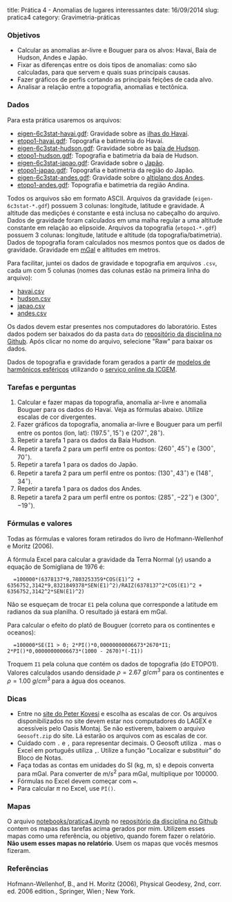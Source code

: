 title: Prática 4 - Anomalias de lugares interessantes
date: 16/09/2014
slug: pratica4
category: Gravimetria-práticas

### Objetivos

* Calcular as anomalias ar-livre e Bouguer para os alvos: Havaí, Baía de
  Hudson, Andes e Japão.
* Fixar as diferenças entre os dois tipos de anomalias: como são calculadas,
  para que servem e quais suas principais causas.
* Fazer gráficos de perfis cortando as principais feições de cada alvo.
* Analisar a relação entre a topografia, anomalias e tectônica.

### Dados

Para esta prática usaremos os arquivos:

* [eigen-6c3stat-havai.gdf](https://raw.githubusercontent.com/leouieda/geofisica1/master/data/eigen-6c3stat-havai.gdf):
  Gravidade sobre as [ilhas do Havaí](https://www.google.com.br/maps/@20.5932929,-157.7151201,1358555m/data=!3m1!1e3?hl=en).
* [etopo1-havai.gdf](https://raw.githubusercontent.com/leouieda/geofisica1/master/data/etopo1-havai.gdf):
  Topografia e batimetria do Havaí.
* [eigen-6c3stat-hudson.gdf](https://raw.githubusercontent.com/leouieda/geofisica1/master/data/eigen-6c3stat-hudson.gdf):
  Gravidade sobre as [baía de Hudson](https://www.google.com.br/maps/@59.8228665,-78.9606344,2918112m/data=!3m1!1e3?hl=en).
* [etopo1-hudson.gdf](https://raw.githubusercontent.com/leouieda/geofisica1/master/data/etopo1-hudson.gdf):
  Topografia e batimetria da baía de Hudson.
* [eigen-6c3stat-japao.gdf](https://raw.githubusercontent.com/leouieda/geofisica1/master/data/eigen-6c3stat-japao.gdf):
  Gravidade sobre o [Japão](https://www.google.com.br/maps/@36.1346696,134.3822639,2344222m/data=!3m1!1e3?hl=en).
* [etopo1-japao.gdf](https://raw.githubusercontent.com/leouieda/geofisica1/master/data/etopo1-japao.gdf):
  Topografia e batimetria da região do Japão.
* [eigen-6c3stat-andes.gdf](https://raw.githubusercontent.com/leouieda/geofisica1/master/data/eigen-6c3stat-andes.gdf):
  Gravidade sobre o [altiplano dos Andes](https://www.google.com.br/maps/@-24.8423665,-69.6206081,2633999m/data=!3m1!1e3?hl=en).
* [etopo1-andes.gdf](https://raw.githubusercontent.com/leouieda/geofisica1/master/data/etopo1-andes.gdf):
  Topografia e batimetria da região Andina.

Todos os arquivos são em formato ASCII.
Arquivos da gravidade (`eigen-6c3stat-*.gdf`) possuem 3 colunas:
longitude, latitude e gravidade.
A altitude das medições é constante e está inclusa no cabeçalho do arquivo.
Dados de gravidade foram calculados em uma malha regular
a uma altitude constante em relação ao elipsoide.
Arquivos da topografia (`etopo1-*.gdf`) possuem 3 colunas:
longitude, latitude e altitude (da topografia/batimetria).
Dados de topografia foram calculados nos mesmos pontos que os dados de
gravidade.
Gravidade em [mGal](http://en.wikipedia.org/wiki/Gal_%28unit%29) e altitudes em
metros.

Para facilitar, juntei os dados de gravidade e topografia em arquivos `.csv`,
cada um com 5 colunas (nomes das colunas estão na primeira linha do arquivo):

* [havai.csv](https://raw.githubusercontent.com/leouieda/geofisica1/master/data/havai.csv)
* [hudson.csv](https://raw.githubusercontent.com/leouieda/geofisica1/master/data/hudson.csv)
* [japao.csv](https://raw.githubusercontent.com/leouieda/geofisica1/master/data/japao.csv)
* [andes.csv](https://raw.githubusercontent.com/leouieda/geofisica1/master/data/andes.csv)

Os dados devem estar presentes nos computadores do laboratório.
Estes dados podem ser baixados do
da pasta `data` do
[repositório da disciplina no Github](https://github.com/leouieda/geofisica1).
Após clicar no nome do arquivo, selecione "Raw" para baixar os dados.

Dados de topografia e gravidade foram gerados a partir de
[modelos de harmônicos esféricos](http://en.wikipedia.org/wiki/Spherical_harmonics)
utilizando o [serviço online da ICGEM](http://icgem.gfz-potsdam.de/ICGEM/potato/Service.html).

### Tarefas e perguntas

1. Calcular e fazer mapas da topografia, anomalia ar-livre e anomalia Bouguer
   para os dados do Havaí.
   Veja as fórmulas abaixo. Utilize escalas de cor divergentes.
2. Fazer gráficos da topografia, anomalia ar-livre e Bouguer para um perfil
   entre os pontos (lon, lat):
   $(197.5^\circ, 15^\circ)$ e $(207^\circ, 28^\circ)$.
3. Repetir a tarefa 1 para os dados da Baía Hudson.
4. Repetir a tarefa 2 para um perfil entre os pontos:
   $(260^\circ, 45^\circ)$ e $(300^\circ, 70^\circ)$.
5. Repetir a tarefa 1 para os dados do Japão.
6. Repetir a tarefa 2 para um perfil entre os pontos:
   $(130^\circ, 43^\circ)$ e $(148^\circ, 34^\circ)$.
7. Repetir a tarefa 1 para os dados dos Andes.
8. Repetir a tarefa 2 para um perfil entre os pontos:
   $(285^\circ, -22^\circ)$ e $(300^\circ, -19^\circ)$.

### Fórmulas e valores

Todas as fórmulas e valores foram retirados do livro de
Hofmann-Wellenhof e Moritz (2006).

A fórmula Excel para calcular a gravidade da Terra Normal ($\gamma$)
usando a equação de Somigliana de 1976 é:

      =100000*(6378137*9,7803253359*COS(E1)^2 + 6356752,3142*9,8321849378*SEN(E1)^2)/RAIZ(6378137^2*COS(E1)^2 + 6356752,3142^2*SEN(E1)^2)

Não se esqueçam de trocar `E1` pela coluna que corresponde a latitude em
radianos da sua planilha.
O resultado já estará em mGal.

Para calcular o efeito do platô de Bouguer (correto para os continentes e
oceanos):

      =100000*SE(I1 > 0; 2*PI()*0,00000000006673*2670*I1; 2*PI()*0,00000000006673*(1000 - 2670)*(-I1))

Troquem `I1` pela coluna que contém os dados de topografia (do ETOPO1).
Valores calculados usando densidade $\rho=2.67\ g/cm^3$ para os continentes e
$\rho=1.00\ g/cm^3$ para a água dos oceanos.

### Dicas

* Entre no [site do Peter Kovesi](http://peterkovesi.com/projects/colourmaps/)
  e escolha as escalas de cor. Os arquivos disponibilizados no site devem estar
  nos computadores do LAGEX e acessíveis pelo Oasis Montaj.
  Se não estiverem, baixem o arquivo `Geosoft.zip` do site.
  Lá estarão os arquivos com as escalas de cor.
* Cuidado com `.` e `,` para representar decimais. O Geosoft utiliza `.` mas o
  Excel em português utiliza `,`. Utilize a função "Localizar e substituir"
  do Bloco de Notas.
* Faça todas as contas em unidades do SI (kg, m, s) e depois converta para
  mGal. Para converter de $m/s^2$ para mGal, multiplique por 100000.
* Fórmulas no Excel devem começar com `=`.
* Para calcular $\pi$ no Excel, use `PI()`.

### Mapas

O arquivo
[notebooks/pratica4.ipynb](http://nbviewer.ipython.org/github/leouieda/geofisica1/blob/master/notebooks/pratica4.ipynb)
no [repositório da disciplina no Github](https://github.com/leouieda/geofisica1)
contem os mapas das tarefas acima gerados por mim.
Utilizem esses mapas como uma referência, ou objetivo,
quando forem fazer o relatório.
**Não usem esses mapas no relatório**.
Usem os mapas que vocês mesmos fizeram.

### Referências

Hofmann-Wellenhof, B., and H. Moritz (2006), Physical Geodesy, 2nd, corr. ed.
2006 edition., Springer, Wien ; New York.
